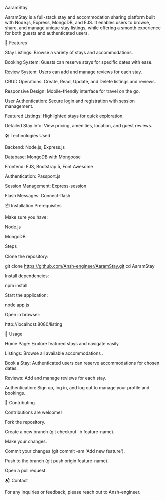 AaramStay

AaramStay is a full-stack stay and accommodation sharing platform built with Node.js, Express, MongoDB, and EJS. It enables users to browse, share, and manage unique stay listings, while offering a smooth experience for both guests and authenticated users.

🚀 Features


Stay Listings: Browse a variety of stays and accommodations.

Booking System: Guests can reserve stays for specific dates with ease.

Review System: Users can add and manage reviews for each stay.

CRUD Operations: Create, Read, Update, and Delete listings and reviews.

Responsive Design: Mobile-friendly interface for travel on the go.

User Authentication: Secure login and registration with session management.

Featured Listings: Highlighted stays for quick exploration.

Detailed Stay Info: View pricing, amenities, location, and guest reviews.

🛠️ Technologies Used

Backend: Node.js, Express.js

Database: MongoDB with Mongoose

Frontend: EJS, Bootstrap 5, Font Awesome

Authentication: Passport.js

Session Management: Express-session

Flash Messages: Connect-flash

📦 Installation Prerequisites

Make sure you have:

Node.js

MongoDB

Steps

Clone the repository:

git clone https://github.com/Ansh-engineer/AaramStay.git
cd AaramStay


Install dependencies:

npm install


Start the application:

node app.js


Open in browser:

http://localhost:8080/listing

📄 Usage

Home Page: Explore featured stays and navigate easily.

Listings: Browse all available accommodations .

Book a Stay: Authenticated users can reserve accommodations for chosen dates.

Reviews: Add and manage reviews for each stay.

Authentication: Sign up, log in, and log out to manage your profile and bookings.

🤝 Contributing

Contributions are welcome!

Fork the repository.

Create a new branch (git checkout -b feature-name).

Make your changes.

Commit your changes (git commit -am 'Add new feature').

Push to the branch (git push origin feature-name).

Open a pull request.

📬 Contact

For any inquiries or feedback, please reach out to Ansh-engineer.

